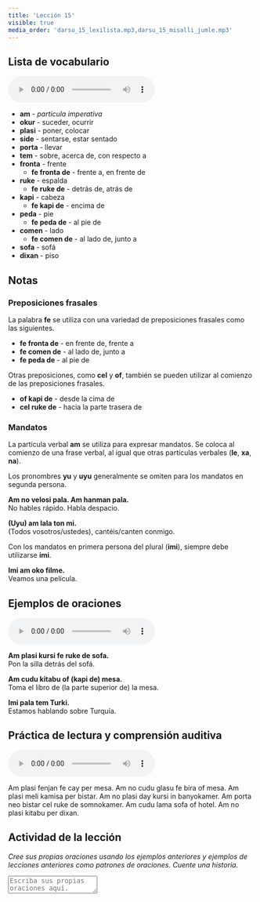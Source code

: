 ```yaml
---
title: 'Lección 15'
visible: true
media_order: 'darsu_15_lexilista.mp3,darsu_15_misalli_jumle.mp3'
---
```


## Lista de vocabulario

<audio controls>
  <source src="/darsu/15/darsu_15_lexilista.mp3" type="audio/mp3" />
  <p>Su agente de usuario no es compatible con el elemento de audio HTML5.</p>
</audio>

* **am** - _partícula imperativa_
* **okur** - suceder, ocurrir
* **plasi** - poner, colocar
* **side** - sentarse, estar sentado
* **porta** - llevar
* **tem** - sobre, acerca de, con respecto a
* **fronta** - frente
  * **fe fronta de** - frente a, en frente de
* **ruke** - espalda
  * **fe ruke de** - detrás de, atrás de
* **kapi** - cabeza
  * **fe kapi de** - encima de
* **peda** - pie
  * **fe peda de** - al pie de
* **comen** - lado
  * **fe comen de** - al lado de, junto a
* **sofa** - sofá
* **dixan** - piso

## Notas
### Preposiciones frasales

La palabra **fe** se utiliza con una variedad de preposiciones frasales como las siguientes.

* **fe fronta de** - en frente de, frente a  
* **fe comen de** - al lado de, junto a  
* **fe peda de** - al pie de

Otras preposiciones, como **cel** y **of**, también se pueden utilizar al comienzo de las preposiciones frasales.

* **of kapi de** - desde la cima de  
* **cel ruke de** - hacia la parte trasera de

### Mandatos

La partícula verbal **am** se utiliza para expresar mandatos. Se coloca al comienzo de una frase verbal, al igual que otras partículas verbales (**le**, **xa**, **na**).

Los pronombres **yu** y **uyu** generalmente se omiten para los mandatos en segunda persona.

**Am no velosi pala. Am hanman pala.**  
No hables rápido. Habla despacio.

**(Uyu) am lala ton mi.**  
(Todos vosotros/ustedes), cantéis/canten conmigo.

Con los mandatos en primera persona del plural (**imi**), siempre debe utilizarse **imi**.

**Imi am oko filme.**  
Veamos una película.

## Ejemplos de oraciones

<audio controls>
  <source src="/darsu/15/darsu_15_misalli_jumle.mp3" type="audio/mp3" />
  <p>Su agente de usuario no es compatible con el elemento de audio HTML5.</p>
</audio>

**Am plasi kursi fe ruke de sofa.**  
Pon la silla detrás del sofá.

**Am cudu kitabu of (kapi de) mesa.**  
Toma el libro de (la parte superior de) la mesa.

**Imi pala tem Turki.**  
Estamos hablando sobre Turquía.

## Práctica de lectura y comprensión auditiva

<audio controls>
  <source src="/darsu/15/darsu_15_doxoli_abyasa.mp3" type="audio/mp3" />
  <p>Su agente de usuario no es compatible con el elemento de audio HTML5.</p>
</audio>

Am plasi fenjan fe cay per mesa. Am no cudu glasu fe bira of mesa. Am plasi meli kamisa per bistar. Am no plasi day kursi in banyokamer. Am porta neo bistar cel ruke de somnokamer. Am cudu lama sofa of hotel. Am no plasi kitabu per dixan.
 
  ## Actividad de la lección
 
_Cree sus propias oraciones usando los ejemplos anteriores y ejemplos de lecciones anteriores como patrones de oraciones. Cuente una historia._

<textarea width="100%" Spellcheck="false" placeholder="Escriba sus propias oraciones aquí."></textarea>